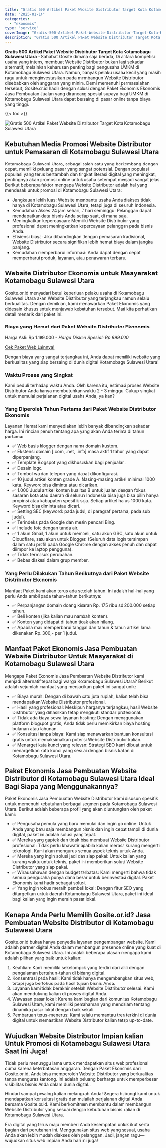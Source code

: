 ```yaml
---
title: "Gratis 500 Artikel Paket Website Distributor Target Kota Kotamobagu Sulawesi Utara"
date: "2025-01-14"
categories: 
  - "ekonomis"
type: "service"
coverImage: "Gratis-500-Artikel-Paket-Website-Distributor-Target-Kota-Kotamobagu-Sulawesi-Utara.png"
description: "Gratis 500 Artikel Paket Website Distributor Target Kota Kotamobagu Sulawesi Utara. Era digital yang terus maju memberi Anda kesempatan untuk ikut serta bagi..."
---
```


**Gratis 500 Artikel Paket Website Distributor Target Kota Kotamobagu Sulawesi Utara** - Sahabat Gosite dimana saja berada, Di antara kompetisi usaha yang intens, membuat Website Distributor bukan lagi sekadar alternatif, melainkan keharusan penting bagi pengusaha UMKM di Kotamobagu Sulawesi Utara. Namun, banyak pelaku usaha kecil yang masih ragu untuk menginvestasikan pada membangun Website Distributor disebabkan oleh anggaran yang minim. Demi memenuhi permasalahan tersebut, Gosite.or.id hadir dengan solusi dengan Paket Ekonomis Ekonomis Jasa Pembuatan Jualan yang dirancang spesial supaya bagi UMKM di Kotamobagu Sulawesi Utara dapat bersaing di pasar online tanpa biaya yang tinggi.

{{< toc >}}

![Gratis 500 Artikel Paket Website Distributor Target Kota Kotamobagu Sulawesi Utara](/images/ekonomis/Gratis-500-Artikel-Paket-Website-Distributor-Target-Kota-Kotamobagu-Sulawesi-Utara.png)

## Kebutuhan Media Promosi Website Distributor untuk Pemasaran di Kotamobagu Sulawesi Utara

Kotamobagu Sulawesi Utara, sebagai salah satu yang berkembang dengan cepat, memiliki peluang pasar yang sangat potensial. Dengan populasi populasi yang terus bertambah dan tingkat literasi digital yang meningkat, pentingnya akan promosi online untuk usaha setempat menjadi sangat jelas. Berikut beberapa faktor mengapa Website Distributor adalah hal yang mendesak untuk promosi di Kotamobagu Sulawesi Utara:

- Jangkauan lebih luas: Website membantu usaha Anda diakses tidak hanya di Kotamobagu Sulawesi Utara, tetapi juga di seluruh Indonesia.
- Kemudahan Akses 24 jam sehari, 7 hari seminggu: Pelanggan dapat mendapatkan data bisnis Anda setiap saat, di mana saja.
- Meningkatkan kepercayaan: Memiliki Website Distributor yang profesional dapat meningkatkan kepercayaan pelanggan pada bisnis Anda.
- Efisiensi biaya: Jika dibandingkan dengan pemasaran tradisional, Website Distributor secara signifikan lebih hemat biaya dalam jangka panjang.
- Kemudahan memperbarui informasi: Anda dapat dengan cepat memperbarui produk, layanan, atau penawaran terbaru.

## Website Distributor Ekonomis untuk Masyarakat Kotamobagu Sulawesi Utara

Gosite.or.id menyadari betul keperluan pelaku usaha di Kotamobagu Sulawesi Utara akan Website Distributor yang terjangkau namun selalu berkualitas. Dengan demikian, kami menawarkan Paket Ekonomis yang didesain khusus untuk menjawab kebutuhan tersebut. Mari kita perhatikan detail menarik dari paket ini:

### Biaya yang Hemat dari Paket Website Distributor Ekonomis

<a class="cta-button">Harga Asli: Rp 1.199.000 - <em>Harga Diskon Spesial: Rp 999.000</em></a>

<a href="/jasa-web/" class="cta-button">Cek Paket Web Lainnya!</a>

Dengan biaya yang sangat terjangkau ini, Anda dapat memiliki website yang berkualitas yang siap bersaing di dunia digital Kotamobagu Sulawesi Utara!

### Waktu Proses yang Singkat

Kami peduli terhadap waktu Anda. Oleh karena itu, estimasi proses Website Distributor Anda hanya membutuhkan waktu 2 - 3 minggu. Cukup singkat untuk memulai perjalanan digital usaha Anda, ya kan?

### Yang Diperoleh Tahun Pertama dari Paket Website Distributor Ekonomis

Layanan Hemat kami menyediakan lebih banyak dibandingkan sekadar harga. Ini rincian penuh tentang apa yang akan Anda terima di tahun pertama:

- ✅ Web basis blogger dengan nama domain kustom.
- ✅ Ekstensi domain \[.com, .net, .info\] masa aktif 1 tahun yang dapat diperpanjang.
- ✅ Template Blogspot yang dikhususkan bagi penjualan.
- ✅ Desain logo.
- ✅ Tombol wa dan telepon yang dapat dikonfigurasi.
- ✅ 10 judul artikel konten grade A. Masing-masing artikel minimal 1000 kata. Keyword bisa diminta atau dicarikan.
- ✅ 1.000 Judul artikel konten kualitas B untuk jualan dengan fokus sasaran kota atau daerah di seluruh Indonesia bisa juga bisa pilih hanya propinsi atau kabupaten spesifik saja. Setiap artikel harus 1000 kata. Keyword bisa diminta atau dicari.
- ✅ Setting SEO (keyword: pada judul, di paragraf pertama, pada sub judul).
- ✅ Terindeks pada Google dan mesin pencari Bing.
- ✅ Include foto dengan tanda air.
- ✅ 1 akun Gmail, 1 akun untuk membeli, satu akun GSC, satu akun untuk Cloudflare, satu akun untuk Blogger. (Seluruh data login tersimpan dalam satu profil pada Google Chrome dengan akses penuh dan dapat diimpor ke laptop pengguna).
- ✅ Tidak termasuk perubahan.
- ✅ Bebas diskusi dalam grup member.

### Yang Perlu Dilakukan Tahun Berikutnya dari Paket Website Distributor Ekonomis

Manfaat Paket kami akan terus ada setelah tahun. Ini adalah hal-hal yang perlu Anda ambil pada tahun-tahun berikutnya:

- ✅ Perpanjangan domain doang kisaran Rp. 175 ribu sd 200.000 setiap tahun.
- ✅ Beli konten (jika kalian mau nambah konten).
- ✅ Konten yang didapat di tahun tidak akan hilang.
- ✅ Apabila mau memperbarui tanggal dan tahun & tahun artikel lama dikenakan Rp. 300,- per 1 judul.

## Manfaat Paket Ekonomis Jasa Pembuatan Website Distributor Untuk Masyarakat di Kotamobagu Sulawesi Utara

Mengapa Paket Ekonomis Jasa Pembuatan Website Distributor kami menjadi alternatif tepat bagi warga Kotamobagu Sulawesi Utara? Berikut adalah sejumlah manfaat yang menjadikan paket ini sangat unik:

- ✅ Biaya murah: Dengan di bawah satu juta rupiah, kalian telah bisa mendapatkan Website Distributor profesional.
- ✅ Hasil yang profesional: Meskipun harganya terjangkau, hasil Website Distributor yang dihasilkan tetap mengikuti standar profesional.
- ✅ Tidak ada biaya sewa layanan hosting: Dengan menggunakan platform blogspot gratis, Anda tidak perlu memikirkan biaya hosting bulanan atau tahunan.
- ✅ Konsultasi tanpa biaya: Kami siap menawarkan bantuan konsultasi gratis untuk memaksimalkan potensi Website Distributor kalian.
- ✅ Menarget kata kunci yang relevan: Strategi SEO kami dibuat untuk menargetkan kata kunci yang sesuai dengan bisnis kalian di Kotamobagu Sulawesi Utara.

## Paket Ekonomis Jasa Pembuatan Website Distributor di Kotamobagu Sulawesi Utara Ideal Bagi Siapa yang Menggunakannya?

Paket Ekonomis Jasa Pembuatan Website Distributor kami disusun spesifik untuk memenuhi kebutuhan berbagai segmen pada Kotamobagu Sulawesi Utara. Berikut adalah beberapa profil yang akan diuntungkan oleh paket kami:

- ✅ Pengusaha pemula yang baru memulai dan ingin go online: Untuk Anda yang baru saja membangun bisnis dan ingin cepat tampil di dunia digital, paket ini adalah solusi yang tepat.
- ✅ Mereka yang gaptek dan tidak bisa membuat Website Distributor profesional: Tidak perlu khawatir apabila kalian merasa kurang mengerti teknologi. Kami akan mengurus semua aspek teknis untuk Anda.
- ✅ Mereka yang ingin solusi jadi dan siap pakai: Untuk kalian yang kurang waktu untuk teknis, paket ini memberikan solusi Website Distributor yang siap pakai.
- ✅ Wirausahawan dengan budget terbatas: Kami mengerti bahwa tidak semua pengusaha punya dana besar untuk berinvestasi digital. Paket Ekonomis kami hadir sebagai solusi.
- ✅ Yang ingin fokus meraih pembeli lokal: Dengan fitur SEO yang ditargetkan untuk daerah Kotamobagu Sulawesi Utara, paket ini ideal bagi kalian yang ingin meraih pasar lokal.

## Kenapa Anda Perlu Memilih Gosite.or.id? Jasa Pembuatan Website Distributor di Kotamobagu Sulawesi Utara

Gosite.or.id bukan hanya penyedia layanan pengembangan website. Kami adalah partner digital Anda dalam membangun presence online yang kuat di Kotamobagu Sulawesi Utara. Ini adalah beberapa alasan mengapa kami adalah pilihan yang baik untuk kalian:

1. Keahlian: Kami memiliki sekelompok yang terdiri dari ahli dengan pengalaman bertahun-tahun di bidang digital.
2. Konsentrasi pada hasil: Kami tidak hanya mengembangkan situs web, tetapi juga berfokus pada hasil tujuan bisnis Anda.
3. Layanan kami tidak berakhir setelah Website Distributor selesai. Kami akan mendukung kalian di proses digital Anda.
4. Wawasan pasar lokal: Karena kami bagian dari komunitas Kotamobagu Sulawesi Utara, kami memiliki pemahaman yang mendalam tentang dinamika pasar lokal dengan baik sekali.
5. Pembaruan terus-menerus: Kami selalu memantau tren terkini di dunia digital untuk memastikan Website Distributor kalian tetap up-to-date.

## Wujudkan Website Distributor Impian kalian Untuk Promosi di Kotamobagu Sulawesi Utara Saat Ini Juga!

Tidak perlu menunggu lama untuk mendapatkan situs web profesional cuma karena keterbatasan anggaran. Dengan Paket Ekonomis dari Gosite.or.id, Anda bisa memperoleh Website Distributor yang berkualitas tanpa menguras kantong. Ini adalah peluang berharga untuk memperbesar visibilitas bisnis Anda dalam dunia digital..

Hindari sampai pesaing kalian melangkah Anda! Segera hubungi kami untuk mendapatkan konsultasi gratis dan mulailah perjalanan digital Anda bersama Gosite.or.id. Kami berkomitmen membantu dalam membangun Website Distributor yang sesuai dengan kebutuhan bisnis kalian di Kotamobagu Sulawesi Utara.

Era digital yang terus maju memberi Anda kesempatan untuk ikut serta bagian dari perubahan ini. Menggunakan situs web yang sesuai, usaha Anda akan lebih mudah diakses oleh pelanggan. Jadi, jangan ragu—wujudkan situs web impian Anda hari ini juga!